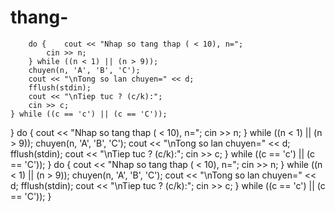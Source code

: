 # thang-
		do { 	cout << "Nhap so tang thap ( < 10), n=";
			cin >> n;
		} while ((n < 1) || (n > 9));
		chuyen(n, 'A', 'B', 'C');
		cout << "\nTong so lan chuyen=" << d;
		fflush(stdin);
		cout << "\nTiep tuc ? (c/k):";
		cin >> c;
	} while ((c == 'c') || (c == 'C'));
}
		do { 	cout << "Nhap so tang thap ( < 10), n=";
			cin >> n;
		} while ((n < 1) || (n > 9));
		chuyen(n, 'A', 'B', 'C');
		cout << "\nTong so lan chuyen=" << d;
		fflush(stdin);
		cout << "\nTiep tuc ? (c/k):";
		cin >> c;
	} while ((c == 'c') || (c == 'C'));
}
		do { 	cout << "Nhap so tang thap ( < 10), n=";
			cin >> n;
		} while ((n < 1) || (n > 9));
		chuyen(n, 'A', 'B', 'C');
		cout << "\nTong so lan chuyen=" << d;
		fflush(stdin);
		cout << "\nTiep tuc ? (c/k):";
		cin >> c;
	} while ((c == 'c') || (c == 'C'));
}
